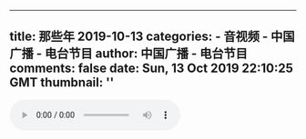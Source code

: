 
---
title: 那些年 2019-10-13
categories: 
    - 音视频
    - 中国广播 - 电台节目
author: 中国广播 - 电台节目
comments: false
date: Sun, 13 Oct 2019 22:10:25 GMT
thumbnail: ''
---

<div>   
<audio controls="controls">
                        <source src="http://cnvod.cnr.cn/audio2018/live/jjzs/201910/nxn_20191013221025jjzs_h.m4a" type="audio/x-m4a">
                        <source src="http://cnvod.cnr.cn/audio2018/live/jjzs/201910/nxn_20191013221025jjzs_l.m4a" type="audio/x-m4a">
                        <source src="http://cnvod.cnr.cn/audio2018/live/jjzs/201910/nxn_20191013221025jjzs_l.m4a" type="audio/x-m4a">
                    </audio>
                      
</div>
            